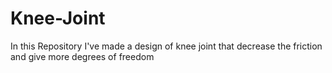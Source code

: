 # Knee-Joint
In this Repository I've made a design of knee joint that decrease the friction and give more degrees of freedom 
